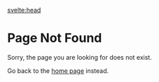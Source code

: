 <script>
	import { siteTitle } from '$lib/config';
	import { description } from '$lib/data';
</script>

<svelte:head>

<title>Error | { siteTitle }</title>
<meta data-key="description" name="description" content={description} />
<meta property="og:type" content="website" />
<meta property="og:title" content="Error | { siteTitle }" />
<meta property="og:description" content={description} />
<meta name="twitter:title" content="Error | { siteTitle }" />
<meta name="twitter:description" content={description} />
</svelte:head>

# Page Not Found

Sorry, the page you are looking for does not exist.

Go back to the [home page](/) instead.
